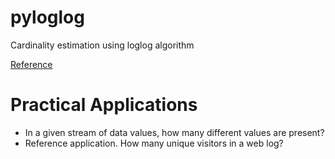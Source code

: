 # pyloglog
Cardinality estimation using loglog algorithm

[Reference](https://sedgewick.io/wp-content/uploads/2022/03/2016-19Cardinality.pdf)

# Practical Applications
- In a given stream of data values, how many different values are present?
- Reference application. How many unique visitors in a web log?